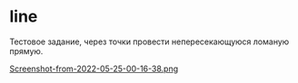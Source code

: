 # line
Тестовое задание, через точки провести непересекающуюся ломаную прямую.

[Screenshot-from-2022-05-25-00-16-38.png](https://postimg.cc/R3Cw6fm2)

